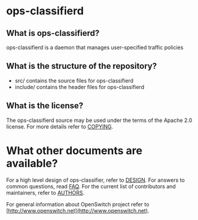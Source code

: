 ops-classifierd
========

What is ops-classifierd?
-----------------
ops-classifierd is a daemon that manages user-specified traffic policies

What is the structure of the repository?
----------------------------------------
* src/ contains the source files for ops-classifierd
* include/ contains the header files for ops-classifierd

What is the license?
--------------------
The ops-classifierd source may be used under the terms of the Apache 2.0 license. For more details refer to [COPYING](COPYING).

What other documents are available?
===================================
For a high level design of ops-classifier, refer to [DESIGN](DESIGN.md).
For answers to common questions, read [FAQ](FAQ.md).
For the current list of contributors and maintainers, refer to [AUTHORS](AUTHORS.md).

For general information about OpenSwitch project refer to [http://www.openswitch.net](http://www.openswitch.net).
